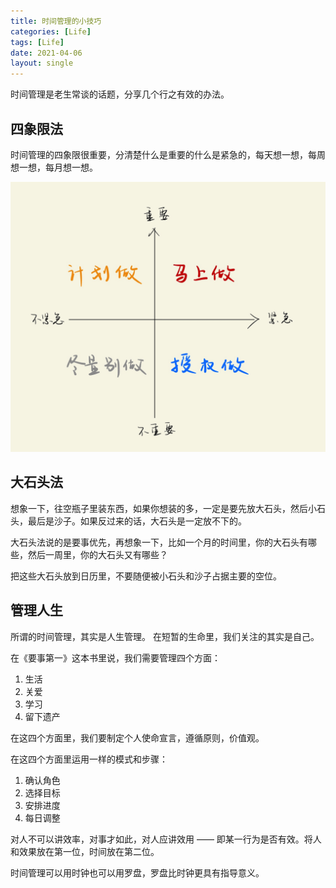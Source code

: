 ```yaml
---
title: 时间管理的小技巧
categories: [Life]
tags: [Life]
date: 2021-04-06
layout: single
---
```

时间管理是老生常谈的话题，分享几个行之有效的办法。

## 四象限法

时间管理的四象限很重要，分清楚什么是重要的什么是紧急的，每天想一想，每周想一想，每月想一想。

![image-20210523182937331](../images/image-20210523182937331.png)

## 大石头法

想象一下，往空瓶子里装东西，如果你想装的多，一定是要先放大石头，然后小石头，最后是沙子。如果反过来的话，大石头是一定放不下的。

大石头法说的是要事优先，再想象一下，比如一个月的时间里，你的大石头有哪些，然后一周里，你的大石头又有哪些？

把这些大石头放到日历里，不要随便被小石头和沙子占据主要的空位。

## 管理人生

所谓的时间管理，其实是人生管理。 在短暂的生命里，我们关注的其实是自己。

在《要事第一》这本书里说，我们需要管理四个方面：

1. 生活
2. 关爱
3. 学习
4. 留下遗产

在这四个方面里，我们要制定个人使命宣言，遵循原则，价值观。

在这四个方面里运用一样的模式和步骤：

1. 确认角色
2. 选择目标
3. 安排进度
4. 每日调整

对人不可以讲效率，对事才如此，对人应讲效用 —— 即某一行为是否有效。将人和效果放在第一位，时间放在第二位。

时间管理可以用时钟也可以用罗盘，罗盘比时钟更具有指导意义。
